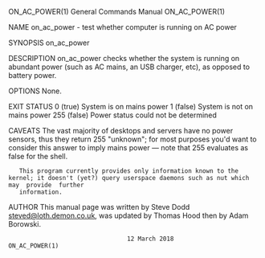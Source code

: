 ON_AC_POWER(1)							    General Commands Manual							ON_AC_POWER(1)

NAME
       on_ac_power - test whether computer is running on AC power

SYNOPSIS
       on_ac_power

DESCRIPTION
       on_ac_power checks whether the system is running on abundant power (such as AC mains, an USB charger, etc), as opposed to battery power.

OPTIONS
       None.

EXIT STATUS
       0 (true)	 System is on mains power
       1 (false) System is not on mains power
       255 (false)    Power status could not be determined

CAVEATS
       The  vast  majority of desktops and servers have no power sensors, thus they return 255 "unknown"; for most purposes you'd want to consider this answer
       to imply mains power — note that 255 evaluates as false for the shell.

       This program currently provides only information known to the kernel; it doesn't (yet?) query userspace daemons such as nut which may  provide  further
       information.

AUTHOR
       This manual page was written by Steve Dodd <steved@loth.demon.co.uk>, was updated by Thomas Hood then by Adam Borowski.

									 12 March 2018								ON_AC_POWER(1)
